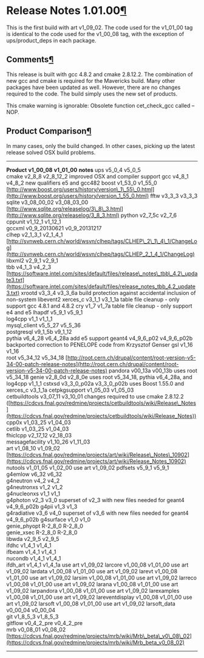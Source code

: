Release Notes 1.01.00[¶](#Release-Notes-10100)
==============================================

This is the first build with art v1\_09\_02. The code used for the v1\_01\_00 tag is identical to the code used for the v1\_00\_08 tag, with the exception of ups/product\_deps in each package.


Comments[¶](#Comments)
----------------------

This release is built with gcc 4.8.2 and cmake 2.8.12.2. The combination of new gcc and cmake is required for the Mavericks build. Many other packages have been updated as well. However, there are no changes required to the code. The build simply uses the new set of products.

This cmake warning is ignorable: Obsolete function cet\_check\_gcc called – NOP.


Product Comparison[¶](#Product-Comparison)
------------------------------------------

In many cases, only the build changed. In other cases, picking up the latest release solved OSX build problems.

  ----------------- ----------------- ----------------- ------------------------------------------------------------------------------------------------------------------------------------------------------------------------------------------------
  **Product**       **v1\_00\_08**    **v1\_01\_00**    **notes**
  ups               v5\_0\_4          v5\_0\_5          
  cmake             v2\_8\_8          v2\_8\_12\_2      improved OSX and compiler support
  gcc               v4\_8\_1          v4\_8\_2          new qualifiers e5 and gcc482
  boost             v1\_53\_0         v1\_55\_0         [http://www.boost.org/users/history/version\_1\_55\_0.html](http://www.boost.org/users/history/version_1_55_0.html)
  fftw              v3\_3\_3          v3\_3\_3          
  sqlite            v3\_08\_00\_02    v3\_08\_03\_00    [http://www.sqlite.org/releaselog/3\_8\_3.html](http://www.sqlite.org/releaselog/3_8_3.html)
  python            v2\_7\_5c         v2\_7\_6          
  cppunit           v1\_12\_1         v1\_12\_1         
  gccxml            v0\_9\_20130621   v0\_9\_20131217   
  clhep             v2\_1\_3\_1       v2\_1\_4\_1       [http://svnweb.cern.ch/world/wsvn/clhep/tags/CLHEP\_2\_1\_4\_1/ChangeLog](http://svnweb.cern.ch/world/wsvn/clhep/tags/CLHEP_2_1_4_1/ChangeLog)
  libxml2           v2\_9\_1          v2\_9\_1          
  tbb               v4\_1\_3          v4\_2\_3          [https://software.intel.com/sites/default/files/release\_notes\_tbb\_4.2\_update3.txt](https://software.intel.com/sites/default/files/release_notes_tbb_4.2_update3.txt)
  xrootd            v3\_3\_4          v3\_3\_6a         build protection against accidental inclusion of non-system libevent2
  xerces\_c         v3\_1\_1          v3\_1\_1a         table file cleanup - only support gcc 4.8.1 and 4.8.2
  cry               v1\_7             v1\_7a            table file cleanup - only support e4 and e5
  lhapdf            v5\_9\_1          v5\_9\_1          
  log4cpp           v1\_1             v1\_1\_1          
  mysql\_client     v5\_5\_27         v5\_5\_36         
  postgresql        v9\_1\_5b         v9\_1\_12         
  pythia            v6\_4\_28         v6\_4\_28a        add e5 support
  geant4            v4\_9\_6\_p02     v4\_9\_6\_p02b    backported correction to PENELOPE code from Krzysztof Genser
  gsl               v1\_16            v1\_16            
  root              v5\_34\_12        v5\_34\_18        [http://root.cern.ch/drupal/content/root-version-v5-34-00-patch-release-notes](http://root.cern.ch/drupal/content/root-version-v5-34-00-patch-release-notes)
  pandora           v00\_13a          v00\_13b          uses root v5\_34\_18
  genie             v2\_8\_0d         v2\_8\_0e         uses root v5\_34\_18, pythia v6\_4\_28a, and log4cpp v1\_1\_1
  cstxsd            v3\_3\_0\_p02a    v3\_3\_0\_p02b    uses Boost 1.55.0 and xerces\_c v3\_1\_1a
  cetpkgsupport     v1\_05\_03        v1\_05\_03        
  cetbuildtools     v3\_07\_11        v3\_10\_01        changes required to use cmake 2.8.12.2 ([https://cdcvs.fnal.gov/redmine/projects/cetbuildtools/wiki/Release\_Notes](https://cdcvs.fnal.gov/redmine/projects/cetbuildtools/wiki/Release_Notes))
  cpp0x             v1\_03\_25        v1\_04\_03        
  cetlib            v1\_03\_25        v1\_04\_03        
  fhiclcpp          v2\_17\_12        v2\_18\_03        
  messagefacility   v1\_10\_26        v1\_11\_03        
  art               v1\_08\_10        v1\_09\_02        [https://cdcvs.fnal.gov/redmine/projects/art/wiki/Release\_Notes\_10902](https://cdcvs.fnal.gov/redmine/projects/art/wiki/Release_Notes_10902)
  nutools           v1\_01\_05        v1\_02\_00        use art v1\_09\_02
  pdfsets           v5\_9\_1          v5\_9\_1          
  g4emlow           v6\_32            v6\_32            
  g4neutron         v4\_2             v4\_2             
  g4neutronxs       v1\_2             v1\_2             
  g4nucleonxs       v1\_1             v1\_1             
  g4photon          v2\_3             v3\_0             superset of v2\_3 with new files needed for geant4 v4\_9\_6\_p02b
  g4pii             v1\_3             v1\_3             
  g4radiative       v3\_6             v4\_0             superset of v3\_6 with new files needed for geant4 v4\_9\_6\_p02b
  g4surface         v1\_0             v1\_0             
  genie\_phyopt     R-2\_8\_0         R-2\_8\_0         
  genie\_xsec       R-2\_8\_0         R-2\_8\_0         
  libwda            v2\_9\_5          v2\_9\_5          
  ifdhc             v1\_4\_1          v1\_4\_1          
  ifbeam            v1\_4\_1          v1\_4\_1          
  nucondb           v1\_4\_1          v1\_4\_1          
  ifdh\_art         v1\_4\_1          v1\_4\_1a         use art v1\_09\_02
  larcore           v1\_00\_08        v1\_01\_00        use art v1\_09\_02
  lardata           v1\_00\_08        v1\_01\_00        use art v1\_09\_02
  larevt            v1\_00\_08        v1\_01\_00        use art v1\_09\_02
  larsim            v1\_00\_08        v1\_01\_00        use art v1\_09\_02
  larreco           v1\_00\_08        v1\_01\_00        use art v1\_09\_02
  larana            v1\_00\_08        v1\_01\_00        use art v1\_09\_02
  larpandora        v1\_00\_08        v1\_01\_00        use art v1\_09\_02
  larexamples       v1\_00\_08        v1\_01\_00        use art v1\_09\_02
  lareventdisplay   v1\_00\_08        v1\_01\_00        use art v1\_09\_02
  larsoft           v1\_00\_08        v1\_01\_00        use art v1\_09\_02
  larsoft\_data     v0\_00\_04        v0\_00\_04        
  git               v1\_8\_5\_3       v1\_8\_5\_3       
  gitflow           v0\_4\_2\_pre     v0\_4\_2\_pre     
  mrb               v0\_08\_01        v0\_08\_02        [https://cdcvs.fnal.gov/redmine/projects/mrb/wiki/Mrb\_beta\_v0\_08\_02](https://cdcvs.fnal.gov/redmine/projects/mrb/wiki/Mrb_beta_v0_08_02)
  ----------------- ----------------- ----------------- ------------------------------------------------------------------------------------------------------------------------------------------------------------------------------------------------
